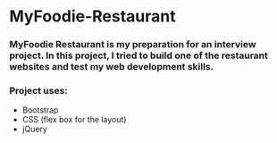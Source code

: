 # MyFoodie-Restaurant

### MyFoodie Restaurant is my preparation for an interview project. In this project, I tried to build one of the restaurant websites and test my web development skills.

### Project uses:
- Bootstrap
- CSS (flex box for the layout)
- jQuery
